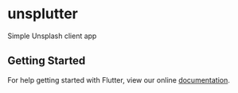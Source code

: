 # unsplutter

Simple Unsplash client app

## Getting Started

For help getting started with Flutter, view our online
[documentation](https://flutter.io/).
